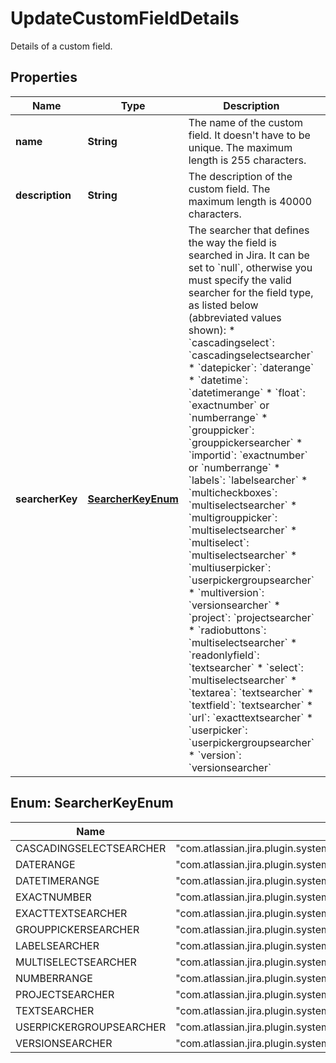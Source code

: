 

# UpdateCustomFieldDetails

Details of a custom field.

## Properties

Name | Type | Description | Notes
------------ | ------------- | ------------- | -------------
**name** | **String** | The name of the custom field. It doesn&#39;t have to be unique. The maximum length is 255 characters. |  [optional]
**description** | **String** | The description of the custom field. The maximum length is 40000 characters. |  [optional]
**searcherKey** | [**SearcherKeyEnum**](#SearcherKeyEnum) | The searcher that defines the way the field is searched in Jira. It can be set to &#x60;null&#x60;, otherwise you must specify the valid searcher for the field type, as listed below (abbreviated values shown):   *  &#x60;cascadingselect&#x60;: &#x60;cascadingselectsearcher&#x60;  *  &#x60;datepicker&#x60;: &#x60;daterange&#x60;  *  &#x60;datetime&#x60;: &#x60;datetimerange&#x60;  *  &#x60;float&#x60;: &#x60;exactnumber&#x60; or &#x60;numberrange&#x60;  *  &#x60;grouppicker&#x60;: &#x60;grouppickersearcher&#x60;  *  &#x60;importid&#x60;: &#x60;exactnumber&#x60; or &#x60;numberrange&#x60;  *  &#x60;labels&#x60;: &#x60;labelsearcher&#x60;  *  &#x60;multicheckboxes&#x60;: &#x60;multiselectsearcher&#x60;  *  &#x60;multigrouppicker&#x60;: &#x60;multiselectsearcher&#x60;  *  &#x60;multiselect&#x60;: &#x60;multiselectsearcher&#x60;  *  &#x60;multiuserpicker&#x60;: &#x60;userpickergroupsearcher&#x60;  *  &#x60;multiversion&#x60;: &#x60;versionsearcher&#x60;  *  &#x60;project&#x60;: &#x60;projectsearcher&#x60;  *  &#x60;radiobuttons&#x60;: &#x60;multiselectsearcher&#x60;  *  &#x60;readonlyfield&#x60;: &#x60;textsearcher&#x60;  *  &#x60;select&#x60;: &#x60;multiselectsearcher&#x60;  *  &#x60;textarea&#x60;: &#x60;textsearcher&#x60;  *  &#x60;textfield&#x60;: &#x60;textsearcher&#x60;  *  &#x60;url&#x60;: &#x60;exacttextsearcher&#x60;  *  &#x60;userpicker&#x60;: &#x60;userpickergroupsearcher&#x60;  *  &#x60;version&#x60;: &#x60;versionsearcher&#x60; |  [optional]



## Enum: SearcherKeyEnum

Name | Value
---- | -----
CASCADINGSELECTSEARCHER | &quot;com.atlassian.jira.plugin.system.customfieldtypes:cascadingselectsearcher&quot;
DATERANGE | &quot;com.atlassian.jira.plugin.system.customfieldtypes:daterange&quot;
DATETIMERANGE | &quot;com.atlassian.jira.plugin.system.customfieldtypes:datetimerange&quot;
EXACTNUMBER | &quot;com.atlassian.jira.plugin.system.customfieldtypes:exactnumber&quot;
EXACTTEXTSEARCHER | &quot;com.atlassian.jira.plugin.system.customfieldtypes:exacttextsearcher&quot;
GROUPPICKERSEARCHER | &quot;com.atlassian.jira.plugin.system.customfieldtypes:grouppickersearcher&quot;
LABELSEARCHER | &quot;com.atlassian.jira.plugin.system.customfieldtypes:labelsearcher&quot;
MULTISELECTSEARCHER | &quot;com.atlassian.jira.plugin.system.customfieldtypes:multiselectsearcher&quot;
NUMBERRANGE | &quot;com.atlassian.jira.plugin.system.customfieldtypes:numberrange&quot;
PROJECTSEARCHER | &quot;com.atlassian.jira.plugin.system.customfieldtypes:projectsearcher&quot;
TEXTSEARCHER | &quot;com.atlassian.jira.plugin.system.customfieldtypes:textsearcher&quot;
USERPICKERGROUPSEARCHER | &quot;com.atlassian.jira.plugin.system.customfieldtypes:userpickergroupsearcher&quot;
VERSIONSEARCHER | &quot;com.atlassian.jira.plugin.system.customfieldtypes:versionsearcher&quot;



